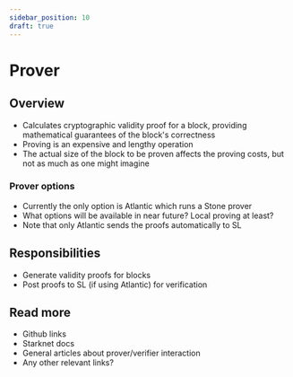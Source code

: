 ```yaml
---
sidebar_position: 10
draft: true
---
```


# Prover

## Overview

- Calculates cryptographic validity proof for a block, providing mathematical guarantees of the block's correctness
- Proving is an expensive and lengthy operation
- The actual size of the block to be proven affects the proving costs, but not as much as one might imagine

### Prover options

- Currently the only option is Atlantic which runs a Stone prover
- What options will be available in near future? Local proving at least?
- Note that only Atlantic sends the proofs automatically to SL

## Responsibilities

- Generate validity proofs for blocks
- Post proofs to SL (if using Atlantic) for verification

## Read more

- Github links
- Starknet docs
- General articles about prover/verifier interaction
- Any other relevant links?